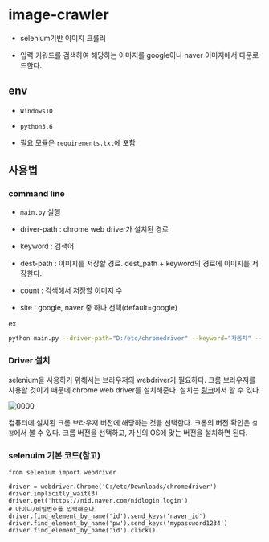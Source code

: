 # image-crawler
- selenium기반 이미지 크롤러

- 입력 키워드를 검색하여 해당하는 이미지를 google이나 naver 이미지에서 다운로드한다.

## env

- `Windows10`
- `python3.6`

- 필요 모듈은 `requirements.txt`에 포함



## 사용법

### command line

- `main.py` 실행

- driver-path : chrome web driver가 설치된 경로
- keyword : 검색어
- dest-path : 이미지를 저장할 경로. dest_path + keyword의 경로에 이미지를 저장한다.
- count : 검색해서 저장할 이미지 수
- site : google, naver 중 하나 선택(default=google)

ex

```bash
python main.py --driver-path="D:/etc/chromedriver" --keyword="자동차" --dest-path="D:/DB/data" --count=5 --site="google"
```



### Driver 설치

selenium을 사용하기 위해서는 브라우저의 webdriver가 필요하다. 크롬 브라우저를 사용할 것이기 때문에 chrome web driver를 설치해준다. 설치는 [링크](https://sites.google.com/a/chromium.org/chromedriver/downloads)에서 할 수 있다.

![0000](https://i.imgur.com/0yG730c.png)

컴퓨터에 설치된 크롬 브라우저 버전에 해당하는 것을 선택한다. 크롬의 버전 확인은 `설정`에서 볼 수 있다. 크롬 버전을 선택하고, 자신의 OS에 맞는 버전을 설치하면 된다.





### selenuim 기본 코드(참고)

```
from selenium import webdriver

driver = webdriver.Chrome('C:/etc/Downloads/chromedriver')
driver.implicitly_wait(3)
driver.get('https://nid.naver.com/nidlogin.login')
# 아이디/비밀번호를 입력해준다.
driver.find_element_by_name('id').send_keys('naver_id')
driver.find_element_by_name('pw').send_keys('mypassword1234')
driver.find_element_by_name('id').click()
```

